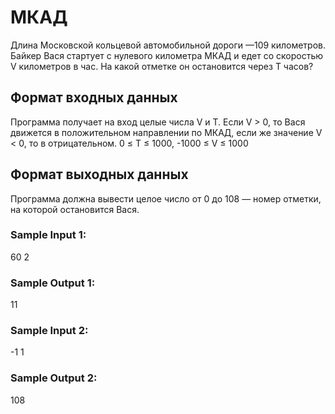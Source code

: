 # МКАД

Длина Московской кольцевой автомобильной дороги —109 километров. Байкер Вася стартует с нулевого километра МКАД и едет со скоростью V километров в час. На какой отметке он остановится через T часов?

## Формат входных данных

Программа получает на вход целые числа V и T. Если V > 0, то Вася движется в положительном направлении по МКАД, если же значение V < 0, то в отрицательном. 0 ≤ T ≤ 1000, -1000 ≤ V ≤ 1000

## Формат выходных данных

Программа должна вывести целое число от 0 до 108 — номер отметки, на которой остановится Вася.

### Sample Input 1:

60
2
### Sample Output 1:

11
### Sample Input 2:

-1
1
### Sample Output 2:

108
